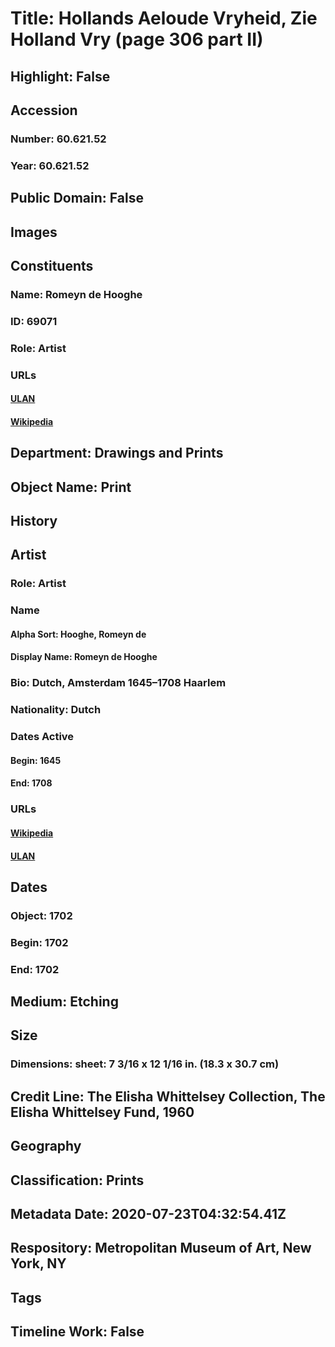 # Title: Hollands Aeloude Vryheid, Zie Holland Vry (page 306 part II)
## Highlight: False
## Accession
### Number: 60.621.52
### Year: 60.621.52
## Public Domain: False
## Images
## Constituents
### Name: Romeyn de Hooghe
### ID: 69071
### Role: Artist
### URLs
#### [ULAN](http://vocab.getty.edu/page/ulan/500015656)
#### [Wikipedia](https://www.wikidata.org/wiki/Q278068)
## Department: Drawings and Prints
## Object Name: Print
## History
## Artist
### Role: Artist
### Name
#### Alpha Sort: Hooghe, Romeyn de
#### Display Name: Romeyn de Hooghe
### Bio: Dutch, Amsterdam 1645–1708 Haarlem
### Nationality: Dutch
### Dates Active
#### Begin: 1645
#### End: 1708
### URLs
#### [Wikipedia](https://www.wikidata.org/wiki/Q278068)
#### [ULAN](http://vocab.getty.edu/page/ulan/500015656)
## Dates
### Object: 1702
### Begin: 1702
### End: 1702
## Medium: Etching
## Size
### Dimensions: sheet: 7 3/16 x 12 1/16 in. (18.3 x 30.7 cm)
## Credit Line: The Elisha Whittelsey Collection, The Elisha Whittelsey Fund, 1960
## Geography
## Classification: Prints
## Metadata Date: 2020-07-23T04:32:54.41Z
## Respository: Metropolitan Museum of Art, New York, NY
## Tags
## Timeline Work: False